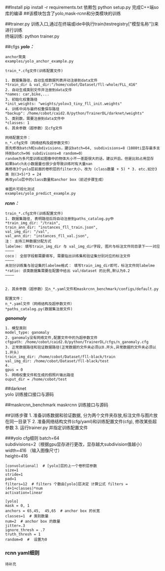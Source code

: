 ##Install
    pip install -r requirements.txt 依赖包
    python setup.py 完成C++端so库的编译
##该模块包含了yolo,mask-rcnn和分类模块的训练

##trainer.py
    训练入口,通过在终端或ide中执行train(testregistry["模型名称"])来进行训练  
    终端训练: python trainer.py

##cfgs
***yolo：***  

    anchor聚类
    examples/yolo_anchor_example.py

    train_*.cfg文件(训练配置文件)
    
    1. 数据集路径，自动生成数据列表并动注册到data文件  
    *train_dir & val_dir:"/home/cobot/Dataset/fll-whole/FLL_416"    
    2. 自动生成类别文件并注册到data文件  
    *names: car,bike,...
    3. 初始化权重路径  
    *init_weights: "weights/yolov3_tiny_fll_init.weights"   
    4. 训练中间与最终权重保存路径  
    *backup": /home/cobot/caid2.0/python/TrainerDL/darknet/weights"
    5. 类别数，需要注册到data文件中  
    *classes: 1  
    6. 其余参数（超参数）见cfg文件  
    
    网络配置文件：
    n_*.cfg文件（网络结构及超参数文件）
    首先修改batch和subdivisions，建议batch=64, subdivisions=8（1080ti显存最多支持到batch=96 subdivisons=8 random=0）
    random为多尺度训练如图像中的物体大小不一差距很大的话，建议开启。但是比较占用显存
    如果batch太小数据量也很少会导致训练时有大量nan
    再修改3个yolo层前面的卷积层的filter大小，改为 (class数量 + 5) * 3. etc.如分3类 则(3+5)*3 = 24
    再改yolo层中的class数量和anchor box（前述步骤生成）

    单图片可视化测试
    examples/yolo_predict_example.py

***rcnn：***
   
    train_*.cfg文件(训练配置文件)
    1. 数据集路径, 表明路径后将自动注册到paths_catalog.py中  
    *train_img_dir: "/train",   
    train_ann_dir: "instances_fll_train.json",  
    val_img_dir: "/val",  
    val_ann_dir: "instances_fll_val.json",  
    注： 支持三种数据分配方式
    labelme: 填写train_img_dir 与 val_img_dir字段, 图片与标注文件同目录下一一对应
    ————
    coco： 全部字段都需要填写, 需要指出训练集和验证集分别对应的标注文件
    ————
    未划分训练集与验证集的labelme格式： 填写train_img_dir即可，标注文件同labelme
    *ratio: 该类数据集需要在配置中给出 val/dataset 的比例,默认为0.2
    ————
    
    
    2. 其余参数（超参数）见n_*.yaml文件和maskrcnn_benchmark/configs/default.py  
    
    配置文件：
    n_*.yaml文件（网络结构及超参数文件）
    *paths_catalog.py(数据集注册文件)
    
***ganomaly***
    
    1. 模型类别
    model_type: ganomaly
    2. ganomaly没有网络文件,配置文件中的为超参数文件
    cfgpath: /home/cobot/caid2.0/python/TrainerDL/cfgs/n_ganomaly.cfg
    3. 正常数据路径和验证数据路径(正常数据的文件夹必须以0.开头,异常数据的文件夹必须以1.开头)
    train_img_dir: /home/cobot/Dataset/fll-black/train
    val_img_dir: /home/cobot/Dataset/fll-black/test
    4. 
    gpus = 0
    5. 网络权重文件和生成的假照片输出路径
    ouput_dir = /home/cobot/test

    
##darknet  
    yolo 训练接口接口与源码

##maskrcnn_benchmark
    maskrcnn 训练接口与源码

##训练步骤
    1. 准备训练数据和验证数据, 分为两个文件夹存放,标注文件与图片放在同一目录下
    2. 准备网络结构文件(cfg/yaml)和训练配置文件(cfg), 修改某些超参数
    3. 运行trainer.py 并指定训练配置文件

###yolo cfg细则
    batch=64  
    subdivisions=2（根据gpu显存进行更改，显存越大subdivision值越小）  
    width=416     （输入图像尺寸）   
    height=416  
      
    [convolutional]  # [yolo]层的上一个卷积层参数  
    size=1  
    stride=1  
    pad=1  
    filters=12  # filters 个数由[yolo]层决定 计算公式 filters = (4+1+classes)*num  
    activation=linear  
    
    [yolo]
    mask = 0, 1  
    anchors = 65,45,  45,65  # anchor box 的长宽
    classes=1  # 类别数量  
    num=2  # anchor box 的数量  
    jitter=.3  
    ignore_thresh = .7  
    truth_thresh = 1  
    random=0  #  设置为0

### rcnn yaml细则
    待补充
